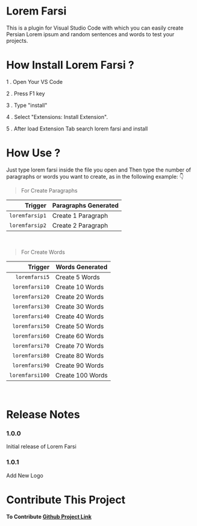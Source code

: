 # Lorem Farsi

This is a plugin for Visual Studio Code with which you can easily create Persian Lorem ipsum and random sentences and words to test your projects.

# How Install Lorem Farsi ?

1 . Open Your VS Code

2 . Press F1 key

3 . Type "install"

4 . Select "Extensions: Install Extension".

5 . After load Extension Tab search lorem farsi and install

# How Use ?
Just type lorem farsi inside the file you open and Then type the number of paragraphs or words you want to create, as in the following example: 👇


> For Create Paragraphs

| Trigger | Paragraphs Generated |
| -: | - |
| `loremfarsip1` | Create 1 Paragraph |
| `loremfarsip2` | Create 2 Paragraph |


<br>

> For Create Words

| Trigger | Words Generated |
| -: | - |
| `loremfarsi5`  | Create 5 Words |
| `loremfarsi10` | Create 10 Words|
| `loremfarsi20` | Create 20 Words|
| `loremfarsi30` | Create 30 Words|
| `loremfarsi40` | Create 40 Words|
| `loremfarsi50` | Create 50 Words|
| `loremfarsi60` | Create 60 Words|
| `loremfarsi70` | Create 70 Words|
| `loremfarsi80` | Create 80 Words|
| `loremfarsi90` | Create 90 Words|
| `loremfarsi100` | Create 100 Words|

<br>



# Release Notes


### 1.0.0

Initial release of Lorem Farsi

### 1.0.1

Add New Logo
# Contribute This Project


#### To Contribute [Github Project Link ](https://github.com/rzashakeri/Lorem-Farsi)

  
